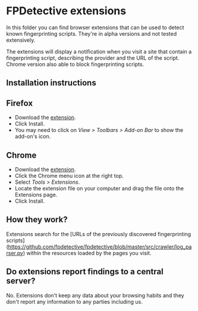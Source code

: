 # FPDetective extensions

In this folder you can find browser extensions that can be used to detect known fingerprinting scripts. 
They're in alpha versions and not tested extensively.  

The extensions will display a notification when you visit a site that contain a fingerprinting script, 
describing the provider and the URL of the script. Chrome version also able to block fingerprinting scripts.

 
## Installation instructions

## Firefox

* Download the [extension](https://github.com/fpdetective/fpdetective/raw/master/src/extensions/ff/fpdetective.xpi).
* Click Install.
* You may need to click on *View > Toolbars > Add-on Bar* to show the add-on's icon.

## Chrome
* Download the [extension](https://github.com/fpdetective/fpdetective/blob/master/src/extensions/ch/ch.crx?raw=true).
* Click the Chrome menu icon at the right top.
* Select *Tools > Extensions*.
* Locate the extension file on your computer and drag the file onto the Extensions page.
* Click Install.

## How they work?
Extensions search for the [URLs of the previously discovered fingerprinting scripts]
(https://github.com/fpdetective/fpdetective/blob/master/src/crawler/log_parser.py) within the resources 
loaded by the pages you visit. 

## Do extensions report findings to a central server?
No. Extensions don't keep any data about your browsing habits and they don't report any information to any
parties including us.


